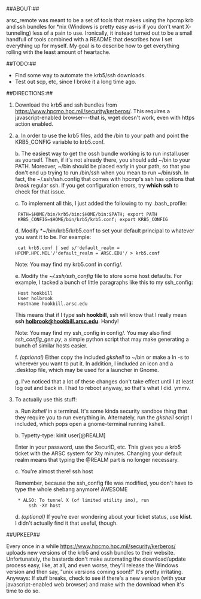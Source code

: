 ##ABOUT:##

arsc_remote was meant to be a set of tools that makes using the hpcmp krb and 
ssh bundles for *nix (Windows is pretty easy as-is if you don't want X-
tunneling) less of a pain to use.  Ironically, it instead turned out to be 
a small handfull of tools combined with a README that describes how I set
everything up for myself. My goal is to describe how to get everything rolling
with the least amount of heartache.

##TODO:##

* Find some way to automate the krb5/ssh downloads.
* Test out scp, etc, since I broke it a long time ago.

##DIRECTIONS:##

1. Download the krb5 and ssh bundles from 
<https://www.hpcmo.hpc.mil/security/kerberos/>. This requires a 
javascript-enabled browser---that is, wget doesn't work, even with https action
enabled.

2. 
    a. In order to use the krb5 files, add the /bin to your path and point the
    KRB5_CONFIG variable to krb5.conf.  

    b. The easiest way to get the ossh bundle working is to run install.user as
    yourself. Then, if it's not already there, you should add ~/bin to your 
    PATH. Moreover, ~/bin should be placed early in your path, so that you 
    don't end up trying to run /bin/ssh when you mean to run ~/bin/ssh.
    In fact, the ~/.ssh/ssh.config that comes with hpcmp's ssh has options that 
    *break* regular ssh. If you get configuration errors, try **which ssh** to
    check for that issue.

    c. To implement all this, I just added the following to my .bash_profile:

        PATH=$HOME/bin/krb5/bin:$HOME/bin:$PATH; export PATH
        KRB5_CONFIG=$HOME/bin/krb5/krb5.conf; export KRB5_CONFIG

    d. Modify *~/bin/krb5/krb5.conf to set your default principal to whatever 
    you want it to be. For example:

        cat krb5.conf | sed s/'default_realm = HPCMP.HPC.MIL'/'default_realm = ARSC.EDU'/ > krb5.conf

    Note: You may find my krb5.conf in config/.

    e. Modify the *~/.ssh/ssh_config* file to store some host defaults.
    For example, I tacked a bunch of little paragraphs like this to my 
    ssh_config:

        Host hookbill
        User holbrook
        Hostname hookbill.arsc.edu

    This means that if I type **ssh hookbill**, ssh will know that I really 
    mean **ssh holbrook@hookbill.arsc.edu**. Handy!

    Note: You may find my ssh_config in config/. You may also find 
    *ssh_config_gen.py*, a simple python script that may make generating a 
    bunch of similar hosts easier.

    f. *(optional)* Either copy the included *gkshell* to ~/bin or make 
    a ln -s to wherever you want to put it. In addition, I included an icon and
    a .desktop file, which may be used for a launcher in Gnome.

    g. I've noticed that a lot of these changes don't take effect until I at
    least log out and back in. I had to reboot anyway, so that's what I did.
    ymmv.

3. To actually use this stuff:

    a. Run *kshell* in a terminal. It's some kinda security sandbox thing that
    they require you to run everything in. Alternately, run the *gkshell*
    script I included, which pops open a gnome-terminal running kshell.

    b. Typetty-type:
        kinit user[@REALM]

    Enter in your password, use the SecurID, etc. This gives you a krb5 
    ticket with the ARSC system for Xty minutes. Changing your default realm 
    means that typing the @REALM part is no longer necessary.

    c. You're almost there!
        ssh host

    Remember, because the ssh_config file was modified, you don't have to type
    the whole shebang anymore! AWESOME

        * ALSO: To tunnel X (of limited utility imo), run
            ssh -XY host

    d. *(optional)* If you're ever wondering about your ticket status, use 
    **klist**. I didn't actually find it that useful, though.

##UPKEEP##

Every once in a while <https://www.hpcmo.hpc.mil/security/kerberos/> uploads
new versions of the krb5 and ossh bundles to their website. Unfortunately,
the bastards don't make automating the download/update process easy, like, at
all, and even worse, they'll release the Windows version and then say, 
"unix versions coming soon!!"  It's pretty irritating. Anyways: If stuff breaks,
check to see if there's a new version (with your javascript-enabled web browser)
and make with the download when it's time to do so.
